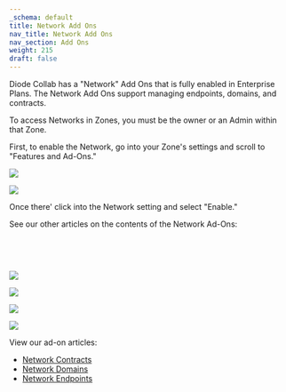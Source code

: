 ```yaml
---
_schema: default
title: Network Add Ons
nav_title: Network Add Ons
nav_section: Add Ons
weight: 215
draft: false
---
```

Diode Collab has a "Network" Add Ons that is fully enabled in Enterprise Plans.  The Network Add Ons support managing endpoints, domains, and contracts.

To access Networks in Zones, you must be the owner or an Admin within that Zone.

First, to enable the Network, go into your Zone's settings and scroll to "Features and Ad-Ons."

![](/uploads/network1-1.png)

![](/uploads/network2-1.png)

Once there' click into the Network setting and select "Enable."

See our other articles on the contents of the Network Ad-Ons:

&nbsp;

&nbsp;

![](/uploads/screenshot-2024-11-06-at-11-04-20-am.png)

![](/uploads/screenshot-2024-11-06-at-11-04-37-am.png)

![](/uploads/screenshot-2024-11-06-at-11-04-50-am.png)

![](/uploads/screenshot-2024-11-06-at-11-05-05-am.png)

View our ad-on articles:

* [Network Contracts](https://app.docs.diode.io/docs/ad-on/network-contracts/)
* [Network Domains](https://app.docs.diode.io/docs/ad-on/network-domains/)
* [Network Endpoints](https://app.docs.diode.io/docs/ad-on/network-endpoints/)

&nbsp;

&nbsp;